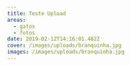 ```yaml
---
title: Teste Upload
areas:
  - gatos
  - fotos
date: 2019-02-12T14:16:01.482Z
cover: /images/uploads/branquinha.jpg
images: /images/uploads/branquinha.jpg
---
```


